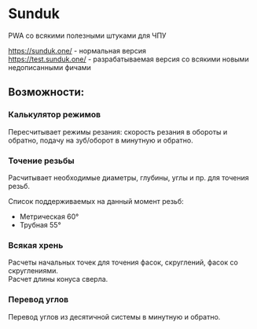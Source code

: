 # Sunduk
PWA со всякими полезными штуками для ЧПУ

https://sunduk.one/ - нормальная версия  
https://test.sunduk.one/ - разрабатываемая версия со всякими новыми недописанными фичами


## Возможности:
### Калькулятор режимов
Пересчитывает режимы резания: скорость резания в обороты и обратно, подачу на зуб/оборот в минутную и обратно.

### Точение резьбы
Расчитывает необходимые диаметры, глубины, углы и пр. для точения резьб.  

Список поддерживаемых на данный момент резьб:
- Метрическая 60°
- Трубная 55°

### Всякая хрень
Расчеты начальных точек для точения фасок, скруглений, фасок со скруглениями.  
Расчет длины конуса сверла.

### Перевод углов
Перевод углов из десятичной системы в минутную и обратно.
